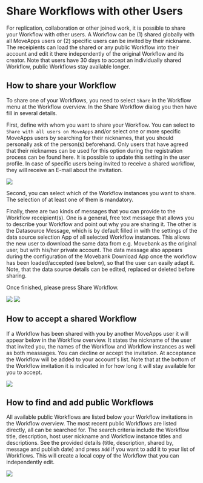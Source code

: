 # Share Workflows with other Users

For replication, collaboration or other joined work, it is possible to share your Workflow with other users. A Workflow can be (1) shared globally with all MoveApps users or (2) specific users can be invited by their nickname. The receipients can load the shared or any public Workflow into their account and edit it there independently of the original Workflow and its creator. Note that users have 30 days to accept an individually shared Workflow, public Workflows stay available longer.

## How to share your Workflow

To share one of your Workflows, you need to select `Share` in the Workflow menu at the Workflow overview. In the Share Workflow dialog you then have fill in several details.

First, define with whom you want to share your Workflow. You can select to `Share with all users on MoveApps` and/or select one or more specific MoveApps users by searching for their nicknames, that you should personally ask of the person(s) beforehand. Only users that have agreed that their nicknames can be used for this option during the registration process can be found here. It is possible to update this setting in the user profile. In case of specific users being invited to receive a shared workflow, they will receive an E-mail about the invitation.

![](../files/allow_profile_discov.png)

Second, you can select which of the Workflow instances you want to share. The selection of at least one of them is mandatory.

Finally, there are two kinds of messages that you can provide to the Workflow receipient(s). One is a general, free text message that allows you to describe your Workflow and point out why you are sharing it. The other is the Datasource Message, which is by default filled in with the settings of the data source selection App of all selected Workflow instances. This allows the new user to download the same data from e.g. Movebank as the original user, but with his/her private account. The data message also appears during the configuration of the Movebank Download App once the workflow has been loaded/accepted (see below), so that the user can easily adapt it. Note, that the data source details can be edited, replaced or deleted before sharing.

Once finished, please press Share Workflow.

![](../files/Share_WF.png)
![](../files/Share_WF2.png)

## How to accept a shared Workflow

If a Workflow has been shared with you by another MoveApps user it will appear below in the Workflow overview. It states the nickname of the user that invited you, the names of the Workflow and Workflow instances as well as both meassages. You can decline or accept the invitation. At acceptance the Workflow will be added to your account's list. Note that at the bottom of the Workflow invitation it is indicated in for how long it will stay available for you to accept. 

![](../files/Share_invite.png)

## How to find and add public Workflows

All available public Workflows are listed below your Workflow invitations in the Workflow overview. The most recent public Workflows are listed directly, all can be searched for. The search criteria include the Workflow title, description, host user nickname and Workflow instance titles and descriptions.  See the provided details (title, description, shared by, message and publish date) and press `Add` if you want to add it to your list of Workflows. This will create a local copy of the Workflow that you can independently edit.

![](../files/Share_public.png)



